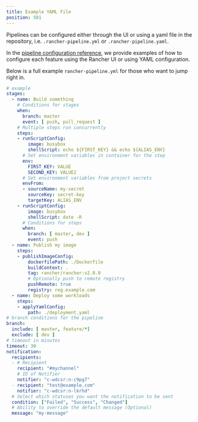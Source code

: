 ```yaml
---
title: Example YAML File
position: 501
---
```


Pipelines can be configured either through the UI or using a yaml file in the repository, i.e. `.rancher-pipeline.yml` or `.rancher-pipeline.yaml`.

In the [pipeline configuration reference](https://rancher.com/docs/rancher/v2.6/en/pipelines/config), we provide examples of how to configure each feature using the Rancher UI or using YAML configuration.

Below is a full example `rancher-pipeline.yml` for those who want to jump right in.

```yaml
# example
stages:
  - name: Build something
    # Conditions for stages
    when:
      branch: master
      event: [ push, pull_request ]
    # Multiple steps run concurrently
    steps:
    - runScriptConfig:
        image: busybox
        shellScript: echo ${FIRST_KEY} && echo ${ALIAS_ENV}
      # Set environment variables in container for the step
      env:
        FIRST_KEY: VALUE
        SECOND_KEY: VALUE2
      # Set environment variables from project secrets
      envFrom:
      - sourceName: my-secret
        sourceKey: secret-key
        targetKey: ALIAS_ENV
    - runScriptConfig:
        image: busybox
        shellScript: date -R
      # Conditions for steps
      when:
        branch: [ master, dev ]
        event: push
  - name: Publish my image
    steps:
    - publishImageConfig:
        dockerfilePath: ./Dockerfile
        buildContext: .
        tag: rancher/rancher:v2.0.0
        # Optionally push to remote registry
        pushRemote: true
        registry: reg.example.com
  - name: Deploy some workloads
    steps:
    - applyYamlConfig:
        path: ./deployment.yaml
# branch conditions for the pipeline
branch:
  include: [ master, feature/*]
  exclude: [ dev ]
# timeout in minutes
timeout: 30
notification:
  recipients:
  - # Recipient
    recipient: "#mychannel"
    # ID of Notifier
    notifier: "c-wdcsr:n-c9pg7"
  - recipient: "test@example.com"
    notifier: "c-wdcsr:n-lkrhd"
  # Select which statuses you want the notification to be sent  
  condition: ["Failed", "Success", "Changed"]
  # Ability to override the default message (Optional)
  message: "my-message"
```
